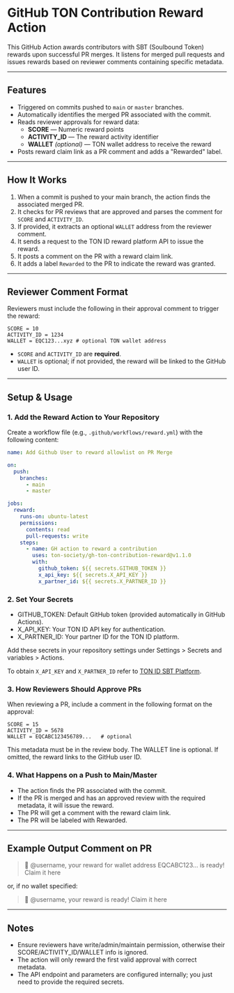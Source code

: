 # GitHub TON Contribution Reward Action

This GitHub Action awards contributors with SBT (Soulbound Token) rewards upon successful PR merges. It listens for merged pull requests and issues rewards based on reviewer comments containing specific metadata.

---

## Features

- Triggered on commits pushed to `main` or `master` branches.
- Automatically identifies the merged PR associated with the commit.
- Reads reviewer approvals for reward data:  
  - **SCORE** — Numeric reward points  
  - **ACTIVITY_ID** — The reward activity identifier  
  - **WALLET** *(optional)* — TON wallet address to receive the reward  
- Posts reward claim link as a PR comment and adds a "Rewarded" label.

---

## How It Works

1. When a commit is pushed to your main branch, the action finds the associated merged PR.
2. It checks for PR reviews that are approved and parses the comment for `SCORE` and `ACTIVITY_ID`.
3. If provided, it extracts an optional `WALLET` address from the reviewer comment.
4. It sends a request to the TON ID reward platform API to issue the reward.
5. It posts a comment on the PR with a reward claim link.
6. It adds a label `Rewarded` to the PR to indicate the reward was granted.

---

## Reviewer Comment Format

Reviewers must include the following in their approval comment to trigger the reward:
```
SCORE = 10
ACTIVITY_ID = 1234
WALLET = EQC123...xyz # optional TON wallet address
```

- `SCORE` and `ACTIVITY_ID` are **required**.
- `WALLET` is optional; if not provided, the reward will be linked to the GitHub user ID.

---

## Setup & Usage

### 1. Add the Reward Action to Your Repository

Create a workflow file (e.g., `.github/workflows/reward.yml`) with the following content:

```yaml
name: Add Github User to reward allowlist on PR Merge

on:
  push:
    branches:
      - main
      - master

jobs:
  reward:
    runs-on: ubuntu-latest
    permissions:
      contents: read
      pull-requests: write
    steps:
      - name: GH action to reward a contribution
        uses: ton-society/gh-ton-contribution-reward@v1.1.0
        with:
          github_token: ${{ secrets.GITHUB_TOKEN }}
          x_api_key: ${{ secrets.X_API_KEY }}
          x_partner_id: ${{ secrets.X_PARTNER_ID }}
```

### 2. Set Your Secrets

- GITHUB_TOKEN: Default GitHub token (provided automatically in GitHub Actions).
- X_API_KEY: Your TON ID API key for authentication.
- X_PARTNER_ID: Your partner ID for the TON ID platform.

Add these secrets in your repository settings under Settings > Secrets and variables > Actions.

To obtain `X_API_KEY` and `X_PARTNER_ID` refer to [TON ID SBT Platform](https://github.com/ton-society/sbt-platform).

### 3. How Reviewers Should Approve PRs

When reviewing a PR, include a comment in the following format on the approval:

```
SCORE = 15
ACTIVITY_ID = 5678
WALLET = EQCABC123456789...   # optional
```

This metadata must be in the review body. The WALLET line is optional. If omitted, the reward links to the GitHub user ID.

### 4. What Happens on a Push to Main/Master

- The action finds the PR associated with the commit.
- If the PR is merged and has an approved review with the required metadata, it will issue the reward.
- The PR will get a comment with the reward claim link.
- The PR will be labeled with Rewarded.

---

## Example Output Comment on PR

> 🎉 @username, your reward for wallet address EQCABC123... is ready! Claim it here

or, if no wallet specified:

> 🎉 @username, your reward is ready! Claim it here

---

## Notes
- Ensure reviewers have write/admin/maintain permission, otherwise their SCORE/ACTIVITY_ID/WALLET info is ignored.
- The action will only reward the first valid approval with correct metadata.
- The API endpoint and parameters are configured internally; you just need to provide the required secrets.
